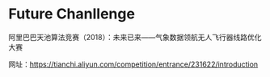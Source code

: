 # Future Chanllenge
阿里巴巴天池算法竞赛（2018）：未来已来——气象数据领航无人飞行器线路优化大赛

网址：https://tianchi.aliyun.com/competition/entrance/231622/introduction
